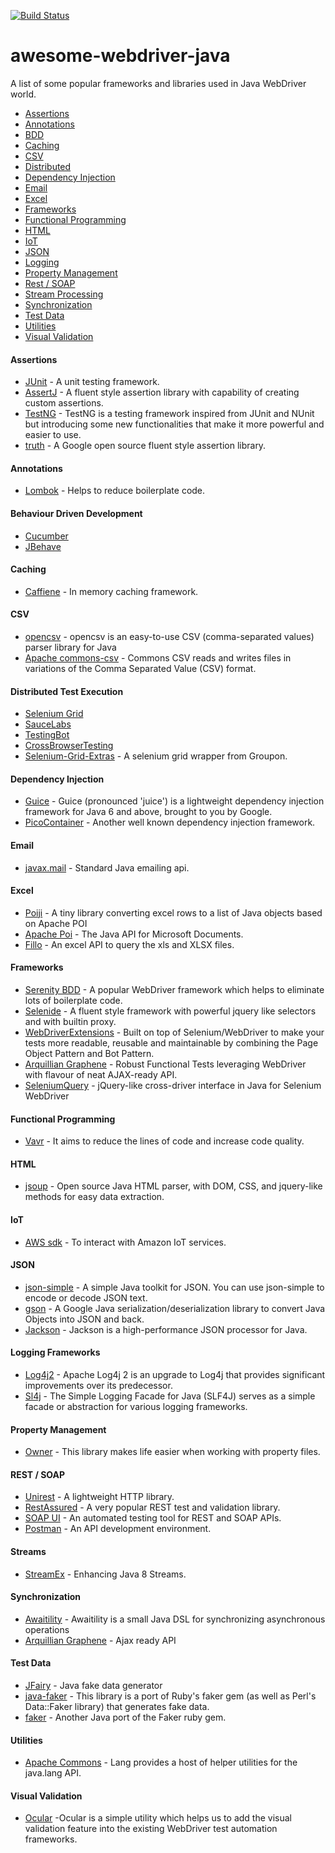 [![Build Status](https://travis-ci.org/anoopsivarajan/awesome-webdriver-java.svg?branch=master)](https://github.com/anoopsivarajan/awesome-webdriver-java)

# awesome-webdriver-java
A list of some popular frameworks and libraries used in Java WebDriver world.

- [Assertions](#assertions)
- [Annotations](#annotations)
- [BDD](#behaviour-driven-development)
- [Caching](#caching)
- [CSV](#csv)
- [Distributed](#distributed-test-execution)
- [Dependency Injection](#dependency-injection)
- [Email](#email)
- [Excel](#excel)
- [Frameworks](#frameworks)
- [Functional Programming](#functional_programming)
- [HTML](#html)
- [IoT](#iot)
- [JSON](#json)
- [Logging](#logging-frameworks)
- [Property Management](#property-management)
- [Rest / SOAP](#rest--soap)
- [Stream Processing](#streams)
- [Synchronization](#synchronization)
- [Test Data](#test-data)
- [Utilities](#utilities)
- [Visual Validation](#visual-validation)

#### Assertions
* [JUnit](https://junit.org) - A unit testing framework.
* [AssertJ](http://joel-costigliola.github.io/assertj/) - A fluent style assertion library with capability of creating custom assertions.
* [TestNG](https://testng.org) - TestNG is a testing framework inspired from JUnit and NUnit but introducing some new functionalities that make it more powerful and easier to use.
* [truth](https://github.com/google/truth) - A Google open source fluent style assertion library.

#### Annotations
* [Lombok](https://projectlombok.org/) - Helps to reduce boilerplate code.

#### Behaviour Driven Development
* [Cucumber](https://docs.cucumber.io/)
* [JBehave](https://jbehave.org/)

#### Caching
* [Caffiene](https://github.com/ben-manes/caffeine) - In memory caching framework.

#### CSV
* [opencsv](http://opencsv.sourceforge.net/) - opencsv is an easy-to-use CSV (comma-separated values) parser library for Java
* [Apache commons-csv](https://commons.apache.org/proper/commons-csv/) - Commons CSV reads and writes files in variations of the Comma Separated Value (CSV) format.


#### Distributed Test Execution
* [Selenium Grid](https://www.seleniumhq.org/projects/grid/)
* [SauceLabs](https://saucelabs.com/platforms)
* [TestingBot](https://testingbot.com/articles/why-use-testingbot)
* [CrossBrowserTesting](https://crossbrowsertesting.com/selenium-testing)
* [Selenium-Grid-Extras](https://github.com/groupon/Selenium-Grid-Extras) - A selenium grid wrapper from Groupon.

#### Dependency Injection
* [Guice](https://github.com/google/guice) - Guice (pronounced 'juice') is a lightweight dependency injection framework for Java 6 and above, brought to you by Google.
* [PicoContainer](http://picocontainer.com/) - Another well known dependency injection framework.


#### Email
* [javax.mail](https://docs.oracle.com/javaee/7/api/javax/mail/package-summary.html) - Standard Java emailing api.

#### Excel
* [Poiji](https://github.com/ozlerhakan/poiji) -  A tiny library converting excel rows to a list of Java objects based on Apache POI
* [Apache Poi](https://poi.apache.org/) - The Java API for Microsoft Documents.
* [Fillo](https://codoid.com/fillo/) - An excel API to query the xls and XLSX files.

#### Frameworks
* [Serenity BDD](http://www.thucydides.info/#/) - A popular WebDriver framework which helps to eliminate lots of boilerplate code.
* [Selenide](https://selenide.org/) - A fluent style framework with powerful jquery like selectors and with builtin proxy.
* [WebDriverExtensions](https://github.com/webdriverextensions/webdriverextensions) - Built on top of Selenium/WebDriver to make your tests more readable, reusable and maintainable by combining the Page Object Pattern and Bot Pattern.
* [Arquillian Graphene](http://arquillian.org/arquillian-graphene/) - Robust Functional Tests leveraging WebDriver with flavour of neat AJAX-ready API.
* [SeleniumQuery](https://github.com/seleniumQuery/seleniumQuery) - jQuery-like cross-driver interface in Java for Selenium WebDriver


#### Functional Programming
* [Vavr](http://www.vavr.io/) -  It aims to reduce the lines of code and increase code quality.
#### HTML
* [jsoup](https://jsoup.org/) - Open source Java HTML parser, with DOM, CSS, and jquery-like methods for easy data extraction.


#### IoT
* [AWS sdk](https://aws.amazon.com/sdk-for-java/) - To interact with Amazon IoT services.

#### JSON
* [json-simple](https://github.com/fangyidong/json-simple) - A simple Java toolkit for JSON. You can use json-simple to encode or decode JSON text.
* [gson](https://github.com/google/gson) - A Google Java serialization/deserialization library to convert Java Objects into JSON and back.
* [Jackson](https://github.com/FasterXML/jackson) - Jackson is a high-performance JSON processor for Java.

#### Logging Frameworks
* [Log4j2](https://logging.apache.org/log4j/2.x/) - Apache Log4j 2 is an upgrade to Log4j that provides significant improvements over its predecessor.
* [Sl4j](https://www.slf4j.org/) - The Simple Logging Facade for Java (SLF4J) serves as a simple facade or abstraction for various logging frameworks.


#### Property Management
* [Owner](http://owner.aeonbits.org/) - This library makes life easier when working with property files.

#### REST / SOAP
* [Unirest](http://unirest.io/java.html) - A lightweight HTTP library.
* [RestAssured](http://rest-assured.io/) - A very popular REST test and validation library.
* [SOAP UI](https://www.soapui.org/) - An automated testing tool for REST and SOAP APIs.
* [Postman](https://www.getpostman.com/) - An API development environment.


#### Streams
* [StreamEx](https://github.com/amaembo/streamex) - Enhancing Java 8 Streams.

#### Synchronization
* [Awaitility](https://github.com/awaitility/awaitility) - Awaitility is a small Java DSL for synchronizing asynchronous operations
* [Arquillian Graphene](http://arquillian.org/arquillian-graphene/) - Ajax ready API

#### Test Data
* [JFairy](https://github.com/Devskiller/jfairy) - Java fake data generator
* [java-faker](https://github.com/DiUS/java-faker) - This library is a port of Ruby's faker gem (as well as Perl's Data::Faker library) that generates fake data.
* [faker](https://github.com/blocoio/faker) - Another Java port of the Faker ruby gem.

#### Utilities
* [Apache Commons](https://commons.apache.org/proper/commons-lang/) - Lang provides a host of helper utilities for the java.lang API.

#### Visual Validation
 * [Ocular](https://github.com/vinsguru/ocular) -Ocular is a simple utility which helps us to add the visual validation feature into the existing WebDriver test automation frameworks.
